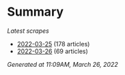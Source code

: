 # Summary
*Latest scrapes*
* [2022-03-25](https://github.com/nuuuwan/news_lk/blob/data/news_lk.2022-03-25.json) (178 articles)
* [2022-03-26](https://github.com/nuuuwan/news_lk/blob/data/news_lk.2022-03-26.json) (69 articles)

*Generated at 11:09AM, March 26, 2022*